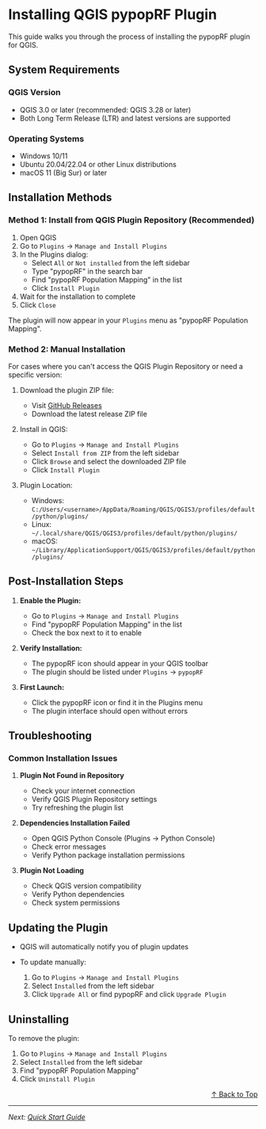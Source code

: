 # Installing QGIS pypopRF Plugin

This guide walks you through the process of installing the pypopRF plugin for QGIS.

## System Requirements

### QGIS Version
- QGIS 3.0 or later (recommended: QGIS 3.28 or later)
- Both Long Term Release (LTR) and latest versions are supported

### Operating Systems
- Windows 10/11
- Ubuntu 20.04/22.04 or other Linux distributions
- macOS 11 (Big Sur) or later

## Installation Methods

### Method 1: Install from QGIS Plugin Repository (Recommended)

1. Open QGIS
2. Go to `Plugins` → `Manage and Install Plugins`
3. In the Plugins dialog:
   - Select `All` or `Not installed` from the left sidebar
   - Type "pypopRF" in the search bar
   - Find "pypopRF Population Mapping" in the list
   - Click `Install Plugin`
4. Wait for the installation to complete
5. Click `Close`

The plugin will now appear in your `Plugins` menu as "pypopRF Population Mapping".

### Method 2: Manual Installation

For cases where you can't access the QGIS Plugin Repository or need a specific version:

1. Download the plugin ZIP file:
   - Visit [GitHub Releases](https://github.com/wpgp/QGIS-pypopRF/releases)
   - Download the latest release ZIP file

2. Install in QGIS:
   - Go to `Plugins` → `Manage and Install Plugins`
   - Select `Install from ZIP` from the left sidebar
   - Click `Browse` and select the downloaded ZIP file
   - Click `Install Plugin`

3. Plugin Location:
   - Windows: `C:/Users/<username>/AppData/Roaming/QGIS/QGIS3/profiles/default/python/plugins/`
   - Linux: `~/.local/share/QGIS/QGIS3/profiles/default/python/plugins/`
   - macOS: `~/Library/ApplicationSupport/QGIS/QGIS3/profiles/default/python/plugins/`

## Post-Installation Steps

1. **Enable the Plugin:**

   - Go to `Plugins` → `Manage and Install Plugins`
   - Find "pypopRF Population Mapping" in the list
   - Check the box next to it to enable

2. **Verify Installation:**

   - The pypopRF icon should appear in your QGIS toolbar
   - The plugin should be listed under `Plugins` → `pypopRF`

3. **First Launch:**

   - Click the pypopRF icon or find it in the Plugins menu
   - The plugin interface should open without errors

## Troubleshooting

### Common Installation Issues

1. **Plugin Not Found in Repository**

   - Check your internet connection
   - Verify QGIS Plugin Repository settings
   - Try refreshing the plugin list

2. **Dependencies Installation Failed**

   - Open QGIS Python Console (Plugins → Python Console)
   - Check error messages
   - Verify Python package installation permissions

3. **Plugin Not Loading**

   - Check QGIS version compatibility
   - Verify Python dependencies
   - Check system permissions


## Updating the Plugin

- QGIS will automatically notify you of plugin updates
- To update manually:

   1. Go to `Plugins` → `Manage and Install Plugins`
   2. Select `Installed` from the left sidebar
   3. Click `Upgrade All` or find pypopRF and click `Upgrade Plugin`

## Uninstalling

To remove the plugin:

1. Go to `Plugins` → `Manage and Install Plugins`
2. Select `Installed` from the left sidebar
3. Find "pypopRF Population Mapping"
4. Click `Uninstall Plugin`

<div align="right">
  <a href="#top">↑ Back to Top</a>
</div>

---

*Next: [Quick Start Guide](quickstart.md)*